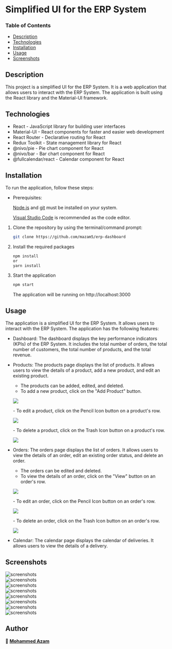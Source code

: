 # Simplified UI for the ERP System

### Table of Contents

- [Description](#description)
- [Technologies](#technologies)
- [Installation](#installation)
- [Usage](#usage)
- [Screenshots](#screenshots)

## Description

This project is a simplified UI for the ERP System. It is a web application that allows users to interact with the ERP System. The application is built using the React library and the Material-UI framework.

## Technologies

- React - JavaScript library for building user interfaces
- Material-UI - React components for faster and easier web development
- React Router - Declarative routing for React
- Redux Toolkit - State management library for React
- @nivo/pie - Pie chart component for React
- @nivo/bar - Bar chart component for React
- @fullcalendar/react - Calendar component for React

## Installation

To run the application, follow these steps:

- Prerequisites:

  [Node.js](https://nodejs.org/) and [git](https://git-scm.com/) must be installed on your system.

  [Visual Studio Code](https://code.visualstudio.com/) is recommended as the code editor.

1. Clone the repository by using the terminal/command prompt:

   ```sh
   git clone https://github.com/mazam5/erp-dashboard
   ```

2. Install the required packages

   ```sh
   npm install
   or
   yarn install
   ```

3. Start the application
   ```sh
   npm start
   ```
   The application will be running on http://localhost:3000

## Usage

The application is a simplified UI for the ERP System. It allows users to interact with the ERP System. The application has the following features:

- Dashboard: The dashboard displays the key performance indicators (KPIs) of the ERP System. It includes the total number of orders, the total number of customers, the total number of products, and the total revenue.
- Products: The products page displays the list of products. It allows users to view the details of a product, add a new product, and edit an existing product.

  - The products can be added, edited, and deleted.
  - To add a new product, click on the "Add Product" button.
  <p>
    <img src="/screenshots/gifs/add-product.gif">
   </p>
  - To edit a product, click on the Pencil Icon button on a product's row.
  <p>
   <img src="/screenshots/gifs/edit-product.gif">
   </p>
  - To delete a product, click on the Trash Icon button on a product's row.
  <p>
    <img src="/screenshots/gifs/delete-product.gif">
    </p>

- Orders: The orders page displays the list of orders. It allows users to view the details of an order, edit an existing order status, and delete an order.

  - The orders can be edited and deleted.
  - To view the details of an order, click on the "View" button on an order's row.
  <p>
     <img src="/screenshots/gifs/view-order.gif">
     </p>
  - To edit an order, click on the Pencil Icon button on an order's row.
  <p>
    <img src="/screenshots/gifs/edit-order.gif">
    </p>
  - To delete an order, click on the Trash Icon button on an order's row.
  <p>
    <img src="/screenshots/gifs/delete-order.gif">
    </p>

- Calendar: The calendar page displays the calendar of deliveries. It allows users to view the details of a delivery.

## Screenshots

<body>
<div>
<img alt="screenshots" src="/screenshots/light-mode/1.dashboard.png">
</div>
<div>
<img alt="screenshots" src="/screenshots/light-mode/2.products.png">
</div>
<div>
<img alt="screenshots" src="/screenshots/light-mode/6.orders.png">
</div>
<div>
<img alt="screenshots" src="/screenshots/light-mode/10.calendar.png">
</div>
<div>
<img alt="screenshots" src="/screenshots/dark-mode/1.dashboard.png">
</div>
<div>
<img alt="screenshots" src="/screenshots/dark-mode/2.products.png">
</div>
<div>
<img alt="screenshots" src="/screenshots/dark-mode/6.orders.png">
</div>
<div>
<img alt="screenshots" src="/screenshots/dark-mode/10.calendar.png">
</div>
</body>

## Author

👤 **[Mohammed Azam](https://linkedin.com/in/azam5)**
